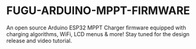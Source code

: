 # FUGU-ARDUINO-MPPT-FIRMWARE
An open source Arduino ESP32 MPPT Charger firmware equipped with charging algorithms, WiFi, LCD menus &amp; more!
Stay tuned for the design release and video tutorial.
